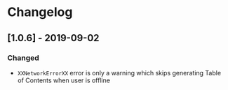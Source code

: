 # Changelog

## [1.0.6] - 2019-09-02

### Changed
- `XXNetworkErrorXX` error is only a warning which skips generating Table of Contents when user is offline
